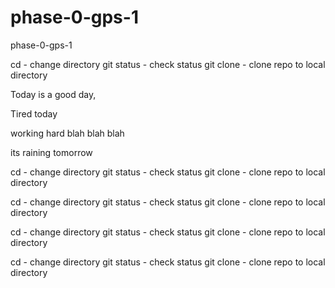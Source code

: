 phase-0-gps-1
=============

phase-0-gps-1

cd - change directory
git status - check status 
git clone - clone repo to local directory


Today is a good day,

Tired today

working hard blah blah blah

its raining tomorrow

cd - change directory
git status - check status 
git clone - clone repo to local directory

cd - change directory
git status - check status 
git clone - clone repo to local directory

cd - change directory
git status - check status 
git clone - clone repo to local directory

cd - change directory
git status - check status 
git clone - clone repo to local directory

